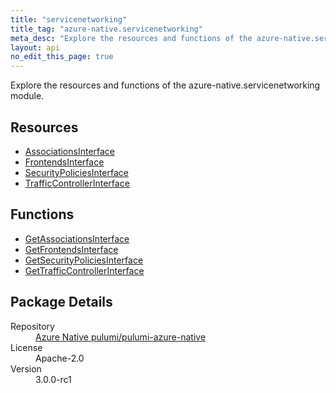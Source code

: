 ```yaml
---
title: "servicenetworking"
title_tag: "azure-native.servicenetworking"
meta_desc: "Explore the resources and functions of the azure-native.servicenetworking module."
layout: api
no_edit_this_page: true
---
```


<!-- WARNING: this file was generated by Pulumi Docs Generator. -->
<!-- Do not edit by hand unless you're certain you know what you are doing! -->

Explore the resources and functions of the azure-native.servicenetworking module.

<h2 id="resources">Resources</h2>
<ul class="api">
    <li><a href="associationsinterface/" title="AssociationsInterface">AssociationsInterface</a></li>
    <li><a href="frontendsinterface/" title="FrontendsInterface">FrontendsInterface</a></li>
    <li><a href="securitypoliciesinterface/" title="SecurityPoliciesInterface">SecurityPoliciesInterface</a></li>
    <li><a href="trafficcontrollerinterface/" title="TrafficControllerInterface">TrafficControllerInterface</a></li>
</ul>

<h2 id="functions">Functions</h2>
<ul class="api">
    <li><a href="getassociationsinterface/" title="GetAssociationsInterface">GetAssociationsInterface</a></li>
    <li><a href="getfrontendsinterface/" title="GetFrontendsInterface">GetFrontendsInterface</a></li>
    <li><a href="getsecuritypoliciesinterface/" title="GetSecurityPoliciesInterface">GetSecurityPoliciesInterface</a></li>
    <li><a href="gettrafficcontrollerinterface/" title="GetTrafficControllerInterface">GetTrafficControllerInterface</a></li>
</ul>

<h2 id="package-details">Package Details</h2>
<dl class="package-details">
	<dt>Repository</dt>
	<dd><a href="https://github.com/pulumi/pulumi-azure-native">Azure Native pulumi/pulumi-azure-native</a></dd>
	<dt>License</dt>
	<dd>Apache-2.0</dd>
	<dt>Version</dt>
	<dd>3.0.0-rc1</dd>
</dl>


